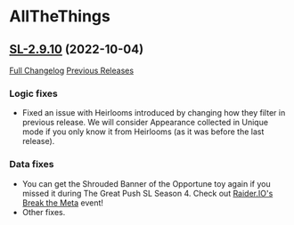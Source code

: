 # AllTheThings

## [SL-2.9.10](https://github.com/DFortun81/AllTheThings/tree/SL-2.9.10) (2022-10-04)
[Full Changelog](https://github.com/DFortun81/AllTheThings/compare/SL-2.9.9...SL-2.9.10) [Previous Releases](https://github.com/DFortun81/AllTheThings/releases)


### Logic fixes

- Fixed an issue with Heirlooms introduced by changing how they filter in previous release. We will consider Appearance collected in Unique mode if you only know it from Heirlooms (as it was before the last release).


### Data fixes

- You can get the Shrouded Banner of the Opportune toy again if you missed it during The Great Push SL Season 4. Check out [Raider.IO's Break the Meta](https://raider.io/news/403-break-the-meta-s4-arrives-october-4th) event!
- Other fixes.
